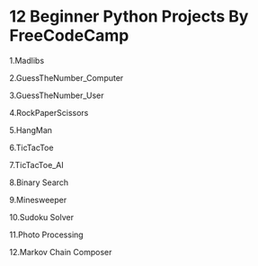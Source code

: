 # 12 Beginner Python Projects By FreeCodeCamp

1.Madlibs

2.GuessTheNumber_Computer

3.GuessTheNumber_User

4.RockPaperScissors

5.HangMan

6.TicTacToe

7.TicTacToe_AI

8.Binary Search

9.Minesweeper

10.Sudoku Solver

11.Photo Processing 

12.Markov Chain Composer
